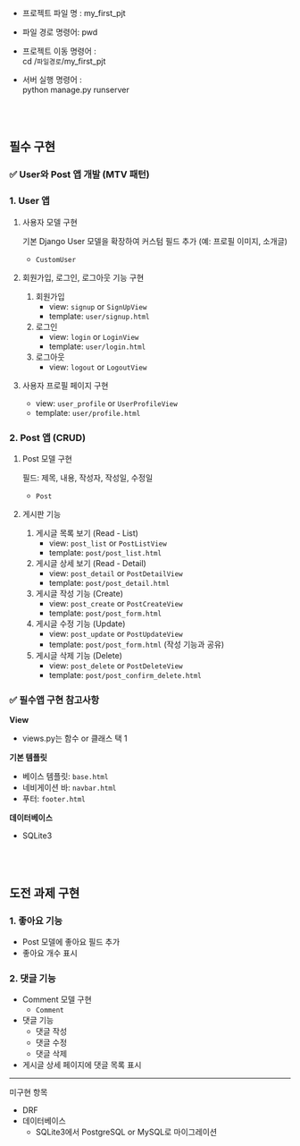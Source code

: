 


- 프로젝트 파일 명 : my_first_pjt

- 파일 경로 명령어: pwd

- 프로젝트 이동 명령어 : <br>
cd /`파일경로`/my_first_pjt

- 서버 실행 명령어 : <br>
python manage.py runserver

<br><br>



## 필수 구현

### ✅ User와 Post 앱 개발 (MTV 패턴)

### **1. User 앱**

1. 사용자 모델 구현
    
    기본 Django User 모델을 확장하여 커스텀 필드 추가 (예: 프로필 이미지, 소개글)
    
    - `CustomUser`
2. 회원가입, 로그인, 로그아웃 기능 구현
    1. 회원가입
        - view: `signup` or `SignUpView`
        - template: `user/signup.html`
    2. 로그인
        - view: `login` or `LoginView`
        - template: `user/login.html`
    3. 로그아웃
        - view: `logout` or `LogoutView`
3. 사용자 프로필 페이지 구현
    - view: `user_profile` or `UserProfileView`
    - template: `user/profile.html`

### **2. Post 앱 (CRUD)**

1. Post 모델 구현
    
    필드: 제목, 내용, 작성자, 작성일, 수정일
    
    - `Post`
2. 게시판 기능
    1. 게시글 목록 보기 (Read - List)
        - view: `post_list` or `PostListView`
        - template: `post/post_list.html`
    2. 게시글 상세 보기 (Read - Detail)
        - view: `post_detail` or `PostDetailView`
        - template: `post/post_detail.html`
    3. 게시글 작성 기능 (Create)
        - view: `post_create` or `PostCreateView`
        - template: `post/post_form.html`
    4. 게시글 수정 기능 (Update)
        - view: `post_update` or `PostUpdateView`
        - template: `post/post_form.html` (작성 기능과 공유)
    5. 게시글 삭제 기능 (Delete)
        - view: `post_delete` or `PostDeleteView`
        - template: `post/post_confirm_delete.html`

### ✅ 필수앱 구현 참고사항

**View**

- views.py는 함수 or 클래스 택 1

**기본 템플릿**

- 베이스 템플릿: `base.html`
- 네비게이션 바: `navbar.html`
- 푸터: `footer.html`

**데이터베이스**

- SQLite3


<br><br>


## 도전 과제 구현

### 1. 좋아요 기능

- Post 모델에 좋아요 필드 추가
- 좋아요 개수 표시

### 2. 댓글 기능

- Comment 모델 구현
    - `Comment`
- 댓글 기능
    - 댓글 작성
    - 댓글 수정
    - 댓글 삭제
- 게시글 상세 페이지에 댓글 목록 표시


---

미구현 항목
- DRF 
- 데이터베이스 
    - SQLite3에서 PostgreSQL or MySQL로 마이그레이션
